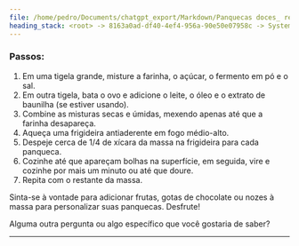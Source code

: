 ```yaml
---
file: /home/pedro/Documents/chatgpt_export/Markdown/Panquecas doces_ receita simples.md
heading_stack: <root> -> 8163a0ad-df40-4ef4-956a-90e50e07958c -> System -> 5667f14f-6b65-430f-bfa0-17414c91667a -> System -> aaa2e895-4ce2-45bc-a0eb-c5e2c8be1052 -> User -> 94e8471c-6244-4452-b999-9fc2eaf84c1e -> Assistant -> Ingredientes: -> Passos:
---
```

### Passos:

1. Em uma tigela grande, misture a farinha, o açúcar, o fermento em pó e o sal.
2. Em outra tigela, bata o ovo e adicione o leite, o óleo e o extrato de baunilha (se estiver usando).
3. Combine as misturas secas e úmidas, mexendo apenas até que a farinha desapareça.
4. Aqueça uma frigideira antiaderente em fogo médio-alto.
5. Despeje cerca de 1/4 de xícara da massa na frigideira para cada panqueca.
6. Cozinhe até que apareçam bolhas na superfície, em seguida, vire e cozinhe por mais um minuto ou até que doure.
7. Repita com o restante da massa.

Sinta-se à vontade para adicionar frutas, gotas de chocolate ou nozes à massa para personalizar suas panquecas. Desfrute!

Alguma outra pergunta ou algo específico que você gostaria de saber?

---
